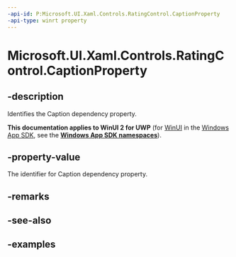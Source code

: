 ```yaml
---
-api-id: P:Microsoft.UI.Xaml.Controls.RatingControl.CaptionProperty
-api-type: winrt property
---
```

<!-- Property syntax.
public DependencyProperty CaptionProperty { get; }
-->

# Microsoft.UI.Xaml.Controls.RatingControl.CaptionProperty


## -description

Identifies the Caption dependency property.


**This documentation applies to WinUI 2 for UWP** (for [WinUI](/windows/apps/winui/winui3/) in the [Windows App SDK](/windows/apps/windows-app-sdk/), see the **[Windows App SDK namespaces](/windows/windows-app-sdk/api/winrt/)**).

## -property-value

The identifier for Caption dependency property.


## -remarks


## -see-also


## -examples



